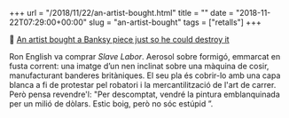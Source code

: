 +++
url = "/2018/11/22/an-artist-bought.html"
title = ""
date = "2018-11-22T07:29:00+00:00"
slug = "an-artist-bought"
tags = ["retalls"]
+++

📎 [An artist bought a Banksy piece just so he could destroy it](https://qz.com/quartzy/1471278/artist-ron-english-bought-a-banksy-piece-just-so-he-could-destroy-it/)

Ron English va comprar <i>Slave Labor</i>. Aerosol sobre formigó, emmarcat en fusta corrent: una imatge d’un nen inclinat sobre una màquina de cosir, manufacturant banderes britàniques. El seu pla és cobrir-lo amb una capa blanca a fi de protestar pel robatori i la mercantilització de l'art de carrer. Però pensa revendre'l: "Per descomptat, vendré la pintura emblanquinada per un milió de dòlars. Estic boig, però no sóc estúpid ”.